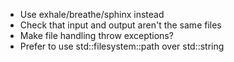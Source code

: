 * Use exhale/breathe/sphinx instead
* Check that input and output aren't the same files
* Make file handling throw exceptions?
* Prefer to use std::filesystem::path over std::string

